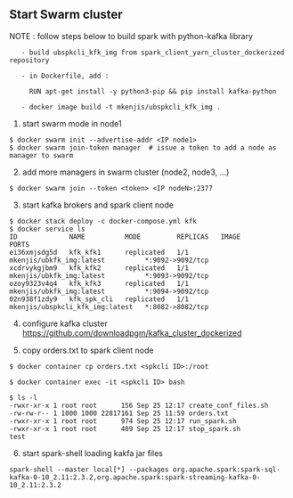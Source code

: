 ## Start Swarm cluster

NOTE : follow steps below to build spark with python-kafka library

       - build ubspkcli_kfk_img from spark_client_yarn_cluster_dockerized repository

       - in Dockerfile, add :
	   
	     RUN apt-get install -y python3-pip && pip install kafka-python
		 
	   - docker image build -t mkenjis/ubspkcli_kfk_img .

1. start swarm mode in node1
```shell
$ docker swarm init --advertise-addr <IP node1>
$ docker swarm join-token manager  # issue a token to add a node as manager to swarm
```

2. add more managers in swarm cluster (node2, node3, ...)
```shell
$ docker swarm join --token <token> <IP nodeN>:2377
```

3. start kafka brokers and spark client node
```shell
$ docker stack deploy -c docker-compose.yml kfk
$ docker service ls
ID             NAME          MODE         REPLICAS   IMAGE                             PORTS
ei36xmjsdg5d   kfk_kfk1      replicated   1/1        mkenjis/ubkfk_img:latest          *:9092->9092/tcp
xcdrvykgjbm9   kfk_kfk2      replicated   1/1        mkenjis/ubkfk_img:latest          *:9093->9092/tcp
ozoy9323v4q4   kfk_kfk3      replicated   1/1        mkenjis/ubkfk_img:latest          *:9094->9092/tcp
02n938f1zdy9   kfk_spk_cli   replicated   1/1        mkenjis/ubspkcli_kfk_img:latest   *:8082->8082/tcp
```

4. configure kafka cluster https://github.com/downloadpgm/kafka_cluster_dockerized

5. copy orders.txt to spark client node
```shell
$ docker container cp orders.txt <spkcli ID>:/root

$ docker container exec -it <spkcli ID> bash

$ ls -l 
-rwxr-xr-x 1 root root      156 Sep 25 12:17 create_conf_files.sh
-rw-rw-r-- 1 1000 1000 22817161 Sep 25 11:59 orders.txt
-rwxr-xr-x 1 root root      974 Sep 25 12:17 run_spark.sh
-rwxr-xr-x 1 root root      409 Sep 25 12:17 stop_spark.sh
test
```

6. start spark-shell loading kakfa jar files
```shell
spark-shell --master local[*] --packages org.apache.spark:spark-sql-kafka-0-10_2.11:2.3.2,org.apache.spark:spark-streaming-kafka-0-10_2.11:2.3.2
```

